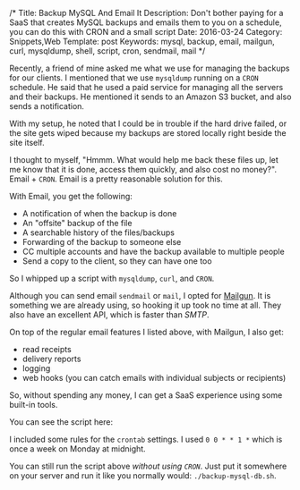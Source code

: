 /*
Title: Backup MySQL And Email It
Description: Don't bother paying for a SaaS that creates MySQL backups and emails them to you on a schedule, you can do this with CRON and a small script
Date: 2016-03-24
Category: Snippets,Web
Template: post
Keywords: mysql, backup, email, mailgun, curl, mysqldump, shell, script, cron, sendmail, mail
*/

Recently, a friend of mine asked me what we use for managing the backups for our clients. I mentioned that we use `mysqldump` running on a `CRON` schedule. He said that he used a paid service for managing all the servers and their backups. He mentioned it sends to an Amazon S3 bucket, and also sends a notification.

With my setup, he noted that I could be in trouble if the hard drive failed, or the site gets wiped because my backups are stored locally right beside the site itself.

I thought to myself, "Hmmm. What would help me back these files up, let me know that it is done, access them quickly, and also cost no money?". Email + `CRON`. Email is a pretty reasonable solution for this.

With Email, you get the following:

* A notification of when the backup is done
* An "offsite" backup of the file
* A searchable history of the files/backups
* Forwarding of the backup to someone else
* CC multiple accounts and have the backup available to multiple people
* Send a copy to the client, so they can have one too

So I whipped up a script with `mysqldump`, `curl`, and `CRON`.

Although you can send email `sendmail` or `mail`, I opted for [Mailgun](http://www.mailgun.com/). It is something we are already using, so hooking it up took no time at all. They also have an excellent API, which is faster than *SMTP*.

On top of the regular email features I listed above, with Mailgun, I also get:

* read receipts
* delivery reports
* logging
* web hooks (you can catch emails with individual subjects or recipients)

So, without spending any money, I can get a SaaS experience using some built-in tools.

You can see the script here:

<script src="https://gist.github.com/james2doyle/6e471dee73124eddda8c.js"></script>

I included some rules for the `crontab` settings. I used `0 0 * * 1 *` which is once a week on Monday at midnight.

You can still run the script above *without using `CRON`*. Just put it somewhere on your server and run it like you normally would: `./backup-mysql-db.sh`.